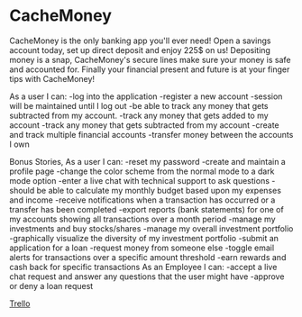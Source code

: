 # CacheMoney

CacheMoney is the only banking app you'll ever need! Open a savings account today, set up direct deposit and enjoy 225$ on us! Depositing money is a snap, CacheMoney's secure lines make sure your money is safe and accounted for. Finally your financial present and future is at your finger tips with CacheMoney!

As a user I can:
-log into the application
-register a new account
-session will be maintained until I log out
-be able to track any money that gets subtracted from my account.
-track any money that gets added to my account
-track any money that gets subtracted from my account
-create and track multiple financial accounts
-transfer money between the accounts I own

Bonus Stories,
As a user I can:
-reset my password
-create and maintain a profile page
-change the color scheme from the normal mode to a dark mode option
-enter a live chat with technical support to ask questions
-should be able to calculate my monthly budget based upon my expenses and income
-receive notifications when a transaction has occurred or a transfer has been completed
-export reports (bank statements) for one of my accounts showing all transactions over a month period
-manage my investments and buy stocks/shares
-manage my overall investment portfolio
-graphically visualize the diversity of my investment portfolio
-submit an application for a loan
-request money from someone else
-toggle email alerts for transactions over a specific amount threshold
-earn rewards and cash back for specific transactions
As an Employee I can:
-accept a live chat request and answer any questions that the user might have
-approve or deny a loan request



[Trello](https://trello.com/b/FXRz77y0/kyle-plummer-cachemoney-1260)
